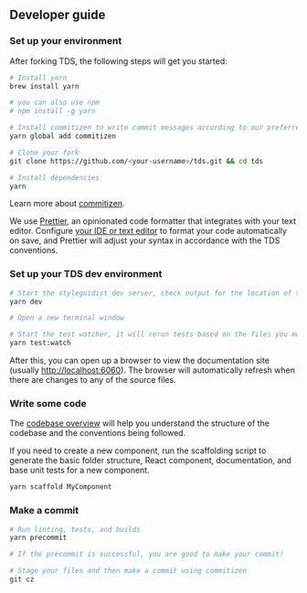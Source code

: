 ## Developer guide

### Set up your environment

After forking TDS, the following steps will get you started:

```bash
# Install yarn
brew install yarn

# you can also use npm
# npm install -g yarn

# Install commitizen to write commit messages according to our preferred format.
yarn global add commitizen

# Clone your fork
git clone https://github.com/<your-username>/tds.git && cd tds

# Install dependencies
yarn
```

Learn more about [commitizen](https://github.com/commitizen/cz-cli).

We use [Prettier](https://prettier.io/), an opinionated code formatter that integrates with your text editor. Configure [your
IDE or text editor](https://prettier.io/docs/en/editors.html) to format your code automatically on save, and Prettier will
adjust your syntax in accordance with the TDS conventions.

### Set up your TDS dev environment

```bash
# Start the styleguidist dev server, check output for the location of the docs
yarn dev

# Open a new terminal window

# Start the test watcher, it will rerun tests based on the files you modify
yarn test:watch
```

After this, you can open up a browser to view the documentation site (usually <http://localhost:6060>). The browser will 
automatically refresh when there are changes to any of the source files.

### Write some code

The [codebase overview](../codebase-overview.md) will help you understand the structure of the codebase and the conventions being followed.

If you need to create a new component, run the scaffolding script to generate the basic folder structure, React component, 
documentation, and base unit tests for a new component. 

```bash
yarn scaffold MyComponent
```

### Make a commit

```bash
# Run linting, tests, and builds
yarn precommit

# If the precommit is successful, you are good to make your commit!

# Stage your files and then make a commit using commitizen
git cz
```
